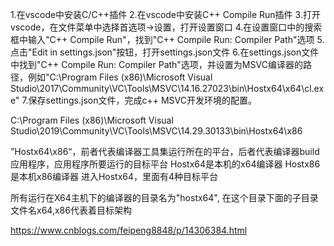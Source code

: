 1.在vscode中安装C/C++插件
2.在vscode中安装C++ Compile Run插件
3.打开vscode，在文件菜单中选择首选项->设置，打开设置窗口
4.在设置窗口中的搜索框中输入"C++ Compile Run"，找到"C++ Compile Run: Compiler Path"选项
5.点击"Edit in settings.json"按钮，打开settings.json文件
6.在settings.json文件中找到"C++ Compile Run: Compiler Path"选项，并设置为MSVC编译器的路径，例如"C:\Program Files (x86)\Microsoft Visual Studio\2017\Community\VC\Tools\MSVC\14.16.27023\bin\Hostx64\x64\cl.exe"
7.保存settings.json文件，完成c++ MSVC开发环境的配置。

C:\Program Files (x86)\Microsoft Visual Studio\2019\Community\VC\Tools\MSVC\14.29.30133\bin\Hostx64\x86

”Hostx64\x86“，前者代表编译器工具集运行所在的平台，后者代表编译器build应用程序，应用程序所要运行的目标平台
Hostx64是本机的x64编译器
Hostx86是本机x86编译器
进入Hostx64，里面有4种目标平台

所有运行在X64主机下的编译器的目录名为"hostx64",
在这个目录下面的子目录文件名x64,x86代表着目标架构

https://www.cnblogs.com/feipeng8848/p/14306384.html